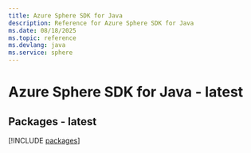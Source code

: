 ```yaml
---
title: Azure Sphere SDK for Java
description: Reference for Azure Sphere SDK for Java
ms.date: 08/18/2025
ms.topic: reference
ms.devlang: java
ms.service: sphere
---
```

# Azure Sphere SDK for Java - latest
## Packages - latest
[!INCLUDE [packages](sphere-index.md)]